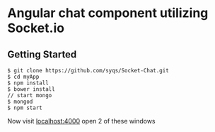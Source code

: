# Angular chat component utilizing Socket.io

## Getting Started

```
$ git clone https://github.com/syqs/Socket-Chat.git
$ cd myApp
$ npm install
$ bower install
// start mongo
$ mongod
$ npm start
```
Now visit [localhost:4000](http://localhost:4000/)
open 2 of these windows
